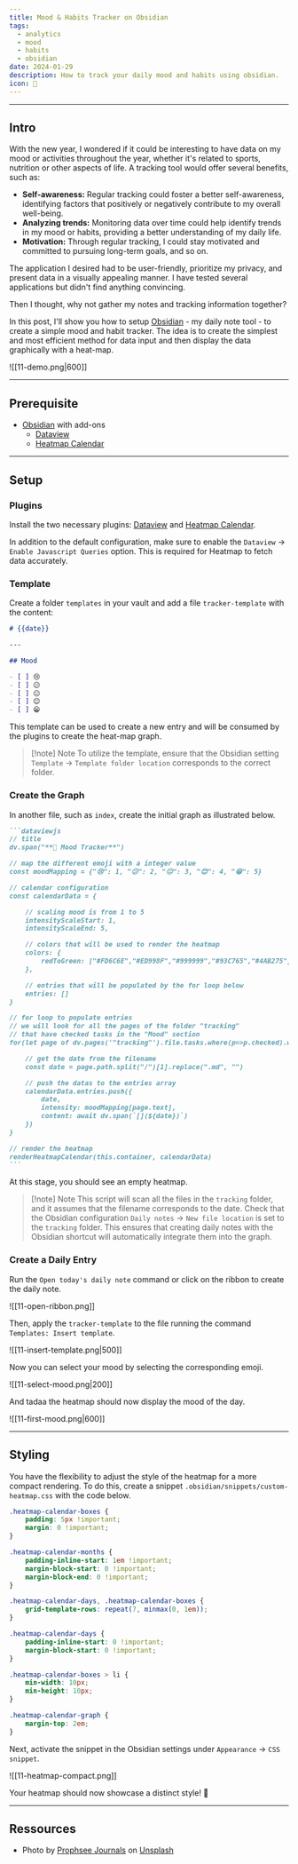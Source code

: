 ```yaml
---
title: Mood & Habits Tracker on Obsidian
tags:
  - analytics
  - mood
  - habits
  - obsidian
date: 2024-01-29
description: How to track your daily mood and habits using obsidian.
icon: 📅
---
```


---
## Intro

With the new year, I wondered if it could be interesting to have data on my mood or activities throughout the year, whether it's related to sports, nutrition or other aspects of life. A tracking tool would offer several benefits, such as:
- **Self-awareness:** Regular tracking could foster a better self-awareness, identifying factors that positively or negatively contribute to my overall well-being.
- **Analyzing trends:** Monitoring data over time could help identify trends in my mood or habits, providing a better understanding of my daily life.
- **Motivation:** Through regular tracking, I could stay motivated and committed to pursuing long-term goals, and so on.


The application I desired had to be user-friendly, prioritize my privacy, and present data in a visually appealing manner. I have tested several applications but didn't find anything convincing.

Then I thought, why not gather my notes and tracking information together?

In this post, I'll show you how to setup [Obsidian](https://obsidian.md/) - my daily note tool - to create a simple mood and habit tracker. The idea is to create the simplest and most efficient method for data input and then display the data graphically with a heat-map.

![[11-demo.png|600]]

---
## Prerequisite

- [Obsidian]() with add-ons
	- [Dataview](https://github.com/blacksmithgu/obsidian-dataview)
	- [Heatmap Calendar](https://github.com/Richardsl/heatmap-calendar-obsidian)

---
## Setup

### Plugins

Install the two necessary plugins: [Dataview](https://github.com/blacksmithgu/obsidian-dataview) and [Heatmap Calendar](https://github.com/Richardsl/heatmap-calendar-obsidian).

In addition to the default configuration, make sure to enable the `Dataview` -> `Enable Javascript Queries` option. This is required for Heatmap to fetch data accurately.

### Template

Create a folder `templates` in your vault and add a file `tracker-template` with the content:

```md
# {{date}}

---

## Mood

- [ ] 😢
- [ ] 😕
- [ ] 😐
- [ ] 😊
- [ ] 😁

```

This template can be used to create a new entry and will be consumed by the plugins to create the heat-map graph.

> [!note] Note
> To utilize the template, ensure that the Obsidian setting `Template` -> `Template folder location` corresponds to the correct folder.

### Create the Graph

In another file, such as `index`, create the initial graph as illustrated below.


````md
```dataviewjs
// title
dv.span("**🙌 Mood Tracker**")

// map the different emoji with a integer value
const moodMapping = {"😢": 1, "😕": 2, "😐": 3, "😊": 4, "😁": 5}

// calendar configuration
const calendarData = {

	// scaling mood is from 1 to 5
	intensityScaleStart: 1,
	intensityScaleEnd: 5,

	// colors that will be used to render the heatmap
	colors: {
		redToGreen: ["#FD6C6E","#ED998F","#999999","#93C765","#4AB275"]
	},

	// entries that will be populated by the for loop below
	entries: []
}

// for loop to populate entries
// we will look for all the pages of the folder "tracking"
// that have checked tasks in the "Mood" section
for(let page of dv.pages('"tracking"').file.tasks.where(p=>p.checked).where(p=>String(p.section).includes("Mood"))){

	// get the date from the filename
	const date = page.path.split("/")[1].replace(".md", "")

	// push the datas to the entries array
    calendarData.entries.push({
        date,
		intensity: moodMapping[page.text],
		content: await dv.span(`[](${date})`)
    })
}

// render the heatmap
renderHeatmapCalendar(this.container, calendarData)
```
````

At this stage, you should see an empty heatmap.

>[!note] Note
>This script will scan all the files in the `tracking` folder, and it assumes that the filename corresponds to the date. Check that the Obsidian configuration `Daily notes` -> `New file location` is set to the `tracking` folder. This ensures that creating daily notes with the Obsidian shortcut will automatically integrate them into the graph.

### Create a Daily Entry

Run the `Open today's daily note` command or click on the ribbon to create the daily note.

![[11-open-ribbon.png]]

Then, apply the `tracker-template` to the file running the command `Templates: Insert template`.

![[11-insert-template.png|500]]

Now you can select your mood by selecting the corresponding emoji.

![[11-select-mood.png|200]]

And tadaa the heatmap should now display the mood of the day.

![[11-first-mood.png|600]]

---
## Styling

You have the flexibility to adjust the style of the heatmap for a more compact rendering. To do this, create a snippet `.obsidian/snippets/custom-heatmap.css` with the code below.

```css
.heatmap-calendar-boxes {
    padding: 5px !important;
    margin: 0 !important;
}

.heatmap-calendar-months {
    padding-inline-start: 1em !important;
    margin-block-start: 0 !important;
    margin-block-end: 0 !important;
}

.heatmap-calendar-days, .heatmap-calendar-boxes {
    grid-template-rows: repeat(7, minmax(0, 1em));
}

.heatmap-calendar-days {
    padding-inline-start: 0 !important;
    margin-block-start: 0 !important;
}

.heatmap-calendar-boxes > li {
    min-width: 10px;
    min-height: 10px;
}

.heatmap-calendar-graph {
    margin-top: 2em;
}

```

Next, activate the snippet in the Obsidian settings under `Appearance` -> `CSS snippet`.

![[11-heatmap-compact.png]]

Your heatmap should now showcase a distinct style! 🚀

---
## Ressources

- Photo by [Prophsee Journals](https://unsplash.com/@prophsee?utm_content=creditCopyText&utm_medium=referral&utm_source=unsplash) on [Unsplash](https://unsplash.com/photos/white-book-WI30grRfBnE?utm_content=creditCopyText&utm_medium=referral&utm_source=unsplash)